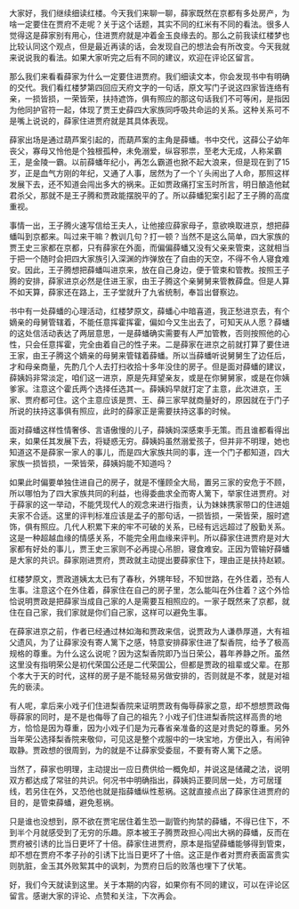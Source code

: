 
大家好，我们继续细读红楼。今天我们来聊一聊，薛家既然在京都有多处房产，为啥一定要住在贾府不走呢？关于这个话题，其实不同的红米有不同的看法。很多人觉得这是薛家别有用心，住进贾府就是冲着金玉良缘去的。那么之前我读红楼梦也比较认同这个观点，但是最近再读的话，会发现自己的想法会有所改变。今天我就来说说我的看法。如果大家听完之后有不同的建议，欢迎在评论区留言。

那么我们来看看薛家为什么一定要住进贾府。我们细读文本，你会发现书中有明确的交代。我们看红楼梦第四回应天府文字的一句话，原文写门子说这四家皆连络有亲，一损皆损，一荣皆荣，扶持遮饰，俱有照应的那这句话我们不可等闲，是指因为他同护官符一起，体现了贾王史薛四大家族同呼吸共命运的关系。这种关系可不是嘴上说说的，薛家住进贾府就是其具体表现。

薛家出场是通过葫芦案引起的，而葫芦案的主角是薛蟠。书中交代，这薛公子幼年丧父，寡母又怜他是个独根孤种，未免溺爱，纵容邪祟，至老大无成，人称呆霸王，是金陵一霸。以前薛蟠年纪小，再怎么霸道也掀不起大浪来，但是现在到了15岁，正是血气方刚的年纪，又通了人事，居然为了一个丫头闹出了人命，那照这样发展下去，还不知道会闯出多大的祸来。正如贾政痛打宝玉时所言，明日酿造他弑君杀父，那就不是王子腾和贾政能摆脱平的了。所以薛蟠犯案引起了王子腾的高度重视。

事情一出，王子腾火速写信给王夫人，让他接应薛家母子，意欲唤取进京，想把薛蟠叫到京都来。叫过来干嘛？教训几句？打一顿？当然不是这么简单，四大家族的贾王史三家都在京都，只有薛家在外面，而偏偏薛蟠又没有父亲来管束，这就相当于把一个随时会把四大家族引入深渊的炸弹放在了自由的天空，不得不令人寝食难安。因此，王子腾想把薛蟠叫进京来，放在自己身边，便于管束和管教。按照王子腾的安排，薛家进京必然是住进王家，由王子腾这个亲舅舅来管教薛盘。但是人算不如天算，薛家还在路上，王子堂就升了九省统制，奉旨出督察边。

书中有一处薛蟠的心理活动，红楼梦原文，薛蟠心中暗喜道，我正愁进京去，有个嫡亲的母舅管辖着，不能任意挥霍挥霍，偏如今又生出去了，可知天从人愿？薛蟠的这处信活动表达了两层意思，一是薛蟠确实需要有人严加管教，否则按照他的心性，只会任意挥霍，完全由着自己的性子来。二是薛家在进京之前就打算了要住进王家，由王子腾这个嫡亲的母舅来管辖着薛蟠。所以当薛蟠听说舅舅生了边任后，才和母亲商量，先酌几个人去打扫收拾十多年没住的房子。但是面对薛蟠的建议，薛姨妈非常淡定，咱们这一进京，原是先拜望亲友，或是在你舅舅家，或是在你姨爹家。注意这个霍氏两个选择任选其一。薛姨妈早就打定了主意，此次进京，王家、贾府都可住。这个主意应该是贾、王、薛三家早就商量好的，原因就在于门子所说的扶持这事俱有照应，此时的薛家正是需要扶持这事的时候。

面对薛蟠这样性情奢侈、言语傲慢的儿子，薛姨妈深感束手无策。而且谁都看得出来，如果任其发展下去，将疑惑无穷。薛姨妈虽然溺爱孩子，但并非不明理，她也知道这不是薛家一家人的事儿，而是四大家族共同的事，连一个门子都知道，四大家族一损皆损，一荣皆荣，薛姨妈能不知道吗？

如果此时偏要单独住进自己的房子，就是不懂顾全大局，置另三家的安危于不顾，所以哪怕为了四大家族共同的利益，也得委曲求全而寄人篱下，举家住进贾府。对于薛家的这一举动，不能凭现代人的观念来进行指责，认为妹妹携家带口的住进姐夫家不合适。这里的评判标准应该是孟子的那句话，一损皆损，一荣皆荣，服时遮饰，俱有照应。几代人积累下来的牢不可破的关系，已经有远远超过了殷勤关系。这是一种超越血缘的情感关系，不能完全用血缘来评判。所以薛家住进贾府是对大家都有好处的事儿，贾王史三家则不必再提心吊胆，寝食难安。正因为管输好薛蟠是大家的共识。薛家刚进贾府，贾政就主动提出要薛家住下，理由正是扶持赵颖。

红楼梦原文，贾政道姨太太已有了春秋，外甥年轻，不知世路，在外住着，恐有人生事。注意这个在外住着，薛家住在自己的房子里，怎么能叫在外住着？这个外恰恰说明贾政是把薛家当成自己家的人是需要互相照应的。一家子既然来了京都，就住在自己家，我们家就是你们自己家，这样可以避免生事。

在薛家进京之前，作者已经通过林如海和贾政来信，说贾政为人谦恭厚道，大有祖父遗风，为了让薛家没有寄人篱下之感，特意安排薛家住进了梨香院，给予了极高规格的尊重。为什么这么说呢？因为这梨香院即乃当日荣公，暮年养静之所。虽然这里没有指明荣公是初代荣国公还是二代荣国公，但都是贾政的祖辈或父辈。在那个孝大于天的时代，这样的房子是不能轻易另做安排的，否则就是不孝，就是对祖先的亵渎。

有人呢，拿后来小戏子们住进梨香院来证明贾政有侮辱薛家之意，却不想想贾政侮辱薛家的同时，是不是也侮辱了自己的祖先？小戏子们住进梨香院这样高贵的地方，恰恰是因为尊重，因为小戏子们是为元春省亲准备的这是对贵妃的尊重。另外当年荣公选择梨香院来敬仰，可见这是整个戎服中的一块宝地，方便出入，有闹钟取静。贾政想的很周到，为的就是不让薛家受委屈，不要有寄人篱下之感。

当然了，薛家也明理，主动提出一应日费供给一概免却，并说这是储藏之法，说明双方都达成了常驻的共识。何况书中明确指出，薛姨妈正要同居一处，方可居瑾线，若另住在外，又恐他也就是指薛蟠纵性惹祸。这就直接点出了薛家住进贾府的目的，是管束薛蟠，避免惹祸。

只是谁也没想到，原不欲在贾宅居住着生恐一副管约拘禁的薛蟠，不得已住下，不到半个月就感受到了无穷的乐趣。原本被王子腾贾政担心闯出大祸的薛蟠，反而在贾府被引诱的比当日更坏了十倍。薛家住进贾府，原本是指望薛蟠能够得到管束，却不想在贾府不孝子孙的引诱下比当日更坏了十倍。这正是作者对贾府表面富贵实则肮脏，金玉其外败絮其中的讽刺，为贾府日后的败落也埋下了伏笔。

好，我们今天就读到这里。关于本期的内容，如果你有不同的建议，可以在评论区留言。感谢大家的评论、点赞和关注，下次再会。


